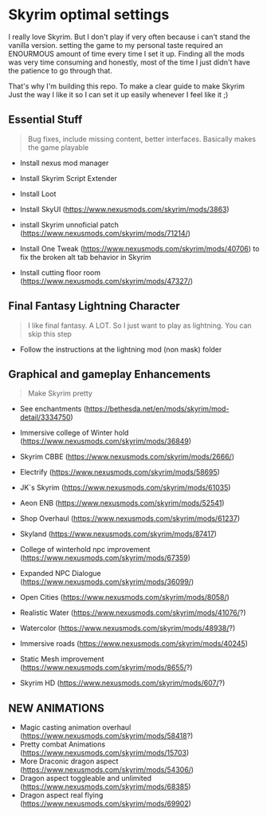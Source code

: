 # Skyrim optimal settings

I really love Skyrim. But I don't play if very often because i can't stand the vanilla version. setting the game to my personal taste required an ENOURMOUS amount of time every time I set it up. Finding all the mods was very time consuming and honestly, most of the time I just didn't have the patience to go through that.

That's why I'm building this repo. To make a clear guide to make Skyrim Just the way I like it so I can set it up easily whenever I feel like it ;)



## Essential Stuff

> Bug fixes, include missing content, better interfaces. Basically makes the game playable

- Install nexus mod manager

- Install Skyrim Script Extender

- Install Loot
- Install SkyUI (https://www.nexusmods.com/skyrim/mods/3863)
- install Skyrim unnoficial patch (https://www.nexusmods.com/skyrim/mods/71214/)

- Install One Tweak (https://www.nexusmods.com/skyrim/mods/40706) to fix the broken alt tab behavior in Skyrim
- Install cutting floor room (https://www.nexusmods.com/skyrim/mods/47327/)



## Final Fantasy Lightning Character

> I like final fantasy. A LOT. So I just want to play as lightning. You can skip this step

- Follow the instructions at the lightning mod (non mask) folder



## Graphical and gameplay Enhancements

> Make Skyrim pretty

- See enchantments (https://bethesda.net/en/mods/skyrim/mod-detail/3334750)
- Immersive college of Winter hold (https://www.nexusmods.com/skyrim/mods/36849)
- Skyrim CBBE (https://www.nexusmods.com/skyrim/mods/2666/)
- Electrify (https://www.nexusmods.com/skyrim/mods/58695)

- JK`s Skyrim (https://www.nexusmods.com/skyrim/mods/61035) 
- Aeon ENB (https://www.nexusmods.com/skyrim/mods/52541)

- Shop Overhaul  (https://www.nexusmods.com/skyrim/mods/61237)
- Skyland (https://www.nexusmods.com/skyrim/mods/87417)
- College of winterhold npc improvement (https://www.nexusmods.com/skyrim/mods/67359)
- Expanded NPC Dialogue (https://www.nexusmods.com/skyrim/mods/36099/)
- Open Cities (https://www.nexusmods.com/skyrim/mods/8058/)

- Realistic Water (https://www.nexusmods.com/skyrim/mods/41076/?)
- Watercolor (https://www.nexusmods.com/skyrim/mods/48938/?)

- Immersive roads (https://www.nexusmods.com/skyrim/mods/40245)

- Static Mesh improvement (https://www.nexusmods.com/skyrim/mods/8655/?)
- Skyrim HD (https://www.nexusmods.com/skyrim/mods/607/?)





## NEW ANIMATIONS

- Magic casting animation overhaul (https://www.nexusmods.com/skyrim/mods/58418?)
- Pretty combat Animations (https://www.nexusmods.com/skyrim/mods/15703)
- More Draconic dragon aspect (https://www.nexusmods.com/skyrim/mods/54306/)
- Dragon aspect toggleable and unlimited (https://www.nexusmods.com/skyrim/mods/68385)
- Dragon aspect real flying (https://www.nexusmods.com/skyrim/mods/69902) 

